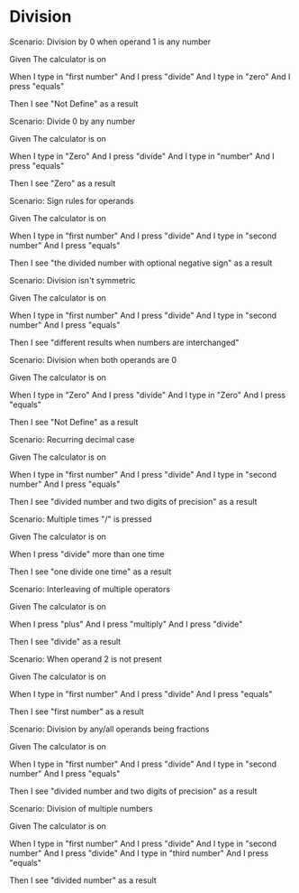 # Division

Scenario: Division by 0 when operand 1 is any number

Given The calculator is on

When I type in "first number" 
And I press "divide" 
And I type in "zero" 
And I press "equals"

Then I see "Not Define" as a result

Scenario: Divide 0 by any number

Given The calculator is on

When I type in "Zero" 
And I press "divide" 
And I type in "number" 
And I press "equals"

Then I see "Zero" as a result

Scenario: Sign rules for operands

Given The calculator is on

When I type in "first number" 
And I press "divide" 
And I type in "second number" 
And I press "equals"

Then I see "the divided number with optional negative sign" as a result

Scenario: Division isn't symmetric

Given The calculator is on

When I type in "first number" 
And I press "divide" 
And I type in "second number" 
And I press "equals"

Then I see "different results when numbers are interchanged"

Scenario: Division when both operands are 0

Given The calculator is on

When I type in "Zero" 
And I press "divide" 
And I type in "Zero" 
And I press "equals"

Then I see "Not Define" as a result

Scenario: Recurring decimal case

Given The calculator is on

When I type in "first number" 
And I press "divide" 
And I type in "second number" 
And I press "equals"

Then I see "divided number and two digits of precision" as a result

Scenario: Multiple times "/" is pressed

Given The calculator is on

When I press "divide" more than one time

Then I see "one divide one time" as a result

Scenario: Interleaving of multiple operators

Given The calculator is on

When I press "plus" 
And I press "multiply" 
And I press "divide"

Then I see "divide" as a result

Scenario: When operand 2 is not present

Given The calculator is on

When I type in "first number" 
And I press "divide" 
And I press "equals"

Then I see "first number" as a result

Scenario: Division by any/all operands being fractions

Given The calculator is on

When I type in "first number" 
And I press "divide" 
And I type in "second number" 
And I press "equals"

Then I see "divided number and two digits of precision" as a result

Scenario: Division of multiple numbers

Given The calculator is on

When I type in "first number" 
And I press "divide" 
And I type in "second number" 
And I press "divide" 
And I type in "third number" 
And I press "equals"

Then I see "divided number" as a result

